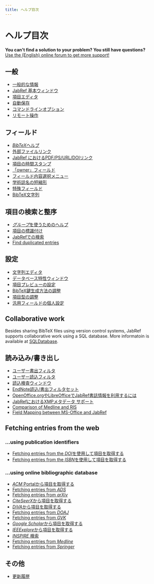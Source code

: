 ```yaml
---
title: ヘルプ目次
---
```


# ヘルプ目次

<div class="panel panel-info">
  <div class="panel-heading">
    <strong>You can't find a solution to your problem? You still have questions?</strong>
  </div>
  <div class="panel-body">
    <a class="btn btn-default" role="button" href="http://discourse.jabref.org">Use the (English) online forum to get more support!</a>
  </div>
</div>

## 一般

-   [一般的な情報](JabRefHelp)
-   [JabRef 基本ウィンドウ](BaseFrameHelp)
-   [項目エディタ](EntryEditorHelp)
-   [自動保存](Autosave)
-   [コマンドラインオプション](CommandLine)
-    [リモート操作](RemoteHelp)

## フィールド

-   [*BibTeX*ヘルプ](BibtexHelp)
-   [外部ファイルリンク](FileLinks)
-   [JabRef におけるPDF/PS/URL/DOIリンク](ExternalFiles)
-   [項目の時間スタンプ](TimeStampHelp)
-   [「owner」フィールド](OwnerHelp)
-   [フィールド内容選択メニュー](ContentSelectorHelp)
-   [学術誌名の短縮形](JournalAbbreviations)
-   [特殊フィールド](SpecialFieldsHelp)
-   [BibTeX文字列](StringsHelp)

## 項目の検索と整序

-   [*グループ*を使うためのヘルプ](GroupsHelp)
-   [項目の標識付け](MarkingHelp)
-   [JabRefでの検索](SearchHelp)
-   [Find duplicated entries](FindDuplicates)

## 設定

-   [文字列エディタ](StringEditorHelp)
-   [データベース特性ウィンドウ](DatabaseProperties)
-   [項目プレビューの設定](PreviewHelp)
-   [BibTeX鍵生成方法の調整](BibtexKeyPatterns)
-   [項目型の調整](CustomEntriesHelp)
-   [汎用フィールドの個人設定](GeneralFields)


## Collaborative work

Besides sharing BibTeX files using version control systems, JabRef supports collaborative work using a SQL database.
More informatoin is available at [SQLDatabase](SQLDatabase).


## 読み込み/書き出し

-   [ユーザー書出フィルタ](CustomExports)
-   [ユーザー読込フィルタ](CustomImports)
-   [読込検査ウィンドウ](ImportInspectionDialog)
-   [EndNote読込/書出フィルタセット](EndNoteFilters)
-   [OpenOffice.orgやLibreOfficeでJabRef書誌情報を利用するには](OpenOfficeIntegration)
-   [JabRefにおけるXMPメタデータ サポート](XMPHelp)
-   [Comparison of Medline and RIS](MedlineRIS)
-   [Field Mapping between MS-Office and JabRef](MsOfficeBibFieldMapping)


## Fetching entries from the web

### ...using publication identifiers

-   [Fetching entries from the *DOI*を使用して項目を取得する](DOItoBibTeXHelp)
-   [Fetching entries from the *ISBN*を使用して項目を取得する](ISBNtoBibTeXHelp)

### ...using online bibliographic database

-	[*ACM* Portalから項目を取得する](ACMPortalHelp)
-   [Fetching entries from *ADS*](ADSHelp)
-   [Fetching entries from *arXiv*](arXivHelp)
-   [*CiteSeerX*から項目を取得する](CiteSeerHelp)
-   [*DiVA*から項目を取得する](DiVAtoBibTeXHelp)
-   [Fetching entries from *DOAJ*](DOAJHelp)
-   [Fetching entries from *GVK*](GVKHelp)
-   [*Google Scholar*から項目を取得する](GoogleScholarHelp)
-   [*IEEExplore*から項目を取得する](IEEEXploreHelp)
-   [*INSPIRE* 検索](INSPIRE)
-   [Fetching entries from *Medline*](MedlineHelp)
-   [Fetching entries from *Springer*](SpringerHelp)



<!-- -   [*ScienceDirect* 検索](ScienceDirect) -->



## その他

-   [更新履歴](RevisionHistory)
